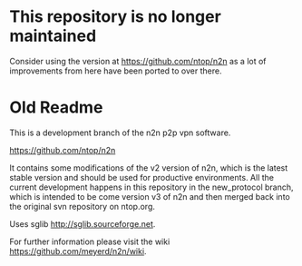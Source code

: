 This repository is no longer maintained
=======================================

Consider using the version at https://github.com/ntop/n2n
as a lot of improvements from here have been ported to over
there.



Old Readme
==========

This is a development branch of the n2n p2p vpn software.

https://github.com/ntop/n2n

It contains some modifications of the v2 version of n2n, which is the latest stable version
and should be used for productive environments.
All the current development happens in this repository in the new_protocol branch, which is 
intended to be come version v3 of n2n and then merged back into the original svn repository
on ntop.org.

Uses sglib http://sglib.sourceforge.net.

For further information please visit the wiki https://github.com/meyerd/n2n/wiki.
